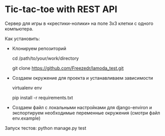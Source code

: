 # Tic-tac-toe with REST API

Сервер для игры в «крестики-нолики» на поле 3х3 клетки с одного компьютера.

Как установить:

- Клонируем репозиторий

  cd /path/to/your/work/directory

  git clone https://github.com/Freezedr/lamoda_test.git

- Создаем окружение для проекта и устанавливаем зависимости

  virtualenv env

  pip install -r requirements.txt

- Создаем файл с локальными настройками для django-environ и экспортируем необходимые переменные окружения (смотри файл env.example)



Запуск тестов:
python manage.py test
